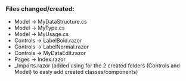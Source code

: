 ### Files changed/created:
* Model -> MyDataStructure.cs
* Model -> MyType.cs
* Model -> MyUsage.cs
* Controls -> LabelBold.razor
* Controls -> LabelNormal.razor
* Controls -> MyDataEdit.razor
* Pages -> Index.razor
* _Imports.razor (added using for the 2 created folders (Controls and Model) to easly add created classes/components)